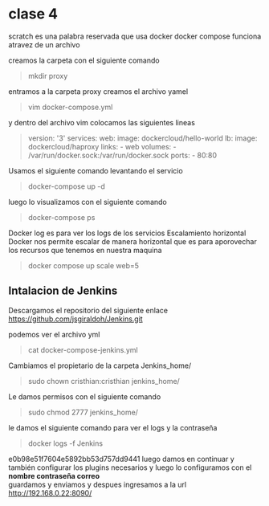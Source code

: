 # clase 4 
scratch es una palabra reservada que usa docker
docker compose funciona atravez de un archivo

creamos la carpeta con el siguiente comando
> mkdir proxy

entramos a la carpeta proxy
creamos el archivo yamel
> vim docker-compose.yml

y dentro del archivo vim colocamos las siguientes lineas
> version: '3'
> services:
>   web:
>     image: dockercloud/hello-world
>   lb:
>     image: dockercloud/haproxy
>     links:
>       - web
>     volumes:
>       - /var/run/docker.sock:/var/run/docker.sock
>     ports:
>       - 80:80

Usamos el siguiente comando levantando el servicio
> docker-compose up -d

luego lo visualizamos con el siguiente comando
> docker-compose ps

Docker log es para ver los logs de los servicios
Escalamiento horizontal
Docker nos permite escalar de manera horizontal que es para aporovechar los recursos que tenemos en nuestra maquina
> docker compose up scale web=5

Intalacion de Jenkins
----

Descargamos el repositorio del siguiente enlace
https://github.com/jsgiraldoh/Jenkins.git

podemos ver el archivo yml
> cat docker-compose-jenkins.yml

Cambiamos el propietario de la carpeta Jenkins_home/
> sudo chown cristhian:cristhian jenkins_home/

Le damos permisos con el siguiente comando
> sudo chmod 2777 jenkins_home/

le damos el siguiente comando para ver el logs y la contraseña

> docker logs -f Jenkins

e0b98e51f7604e5892bb53d757dd9441 
luego damos en continuar y también configurar los plugins necesarios
y luego lo configuramos
con el **nombre contraseña correo**   
guardamos y enviamos
y despues ingresamos a la url
http://192.168.0.22:8090/

